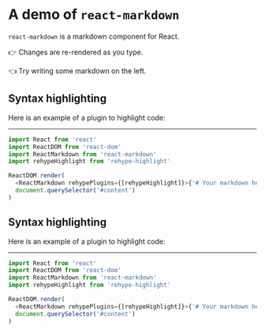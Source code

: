 # A demo of `react-markdown`

`react-markdown` is a markdown component for React.

👉 Changes are re-rendered as you type.

👈 Try writing some markdown on the left.



## Syntax highlighting

Here is an example of a plugin to highlight code:
___

```js
import React from 'react'
import ReactDOM from 'react-dom'
import ReactMarkdown from 'react-markdown'
import rehypeHighlight from 'rehype-highlight'

ReactDOM.render(
  <ReactMarkdown rehypePlugins={[rehypeHighlight]}>{'# Your markdown here'}</ReactMarkdown>,
  document.querySelector('#content')
)
```

## Syntax highlighting

Here is an example of a plugin to highlight code:
___

```js
import React from 'react'
import ReactDOM from 'react-dom'
import ReactMarkdown from 'react-markdown'
import rehypeHighlight from 'rehype-highlight'

ReactDOM.render(
  <ReactMarkdown rehypePlugins={[rehypeHighlight]}>{'# Your markdown here'}</ReactMarkdown>,
  document.querySelector('#content')
)
```
